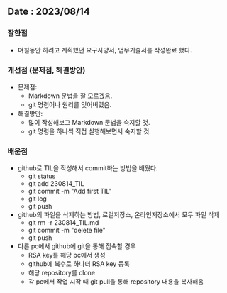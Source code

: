 ## Date : 2023/08/14
### 잘한점
* 며칠동안 하려고 계획했던 요구사양서, 업무기술서를 작성완료 했다.

### 개선점 (문제점, 해결방안)
* 문제점: 
  * Markdown 문법을 잘 모르겠음.
  * git 명령어나 원리를 잊어버렸음.
* 해결방안:
  * 많이 작성해보고 Markdown 문법을 숙지할 것.
  * git 명령을 하나씩 직접 실행해보면서 숙지할 것.

### 배운점
* github로 TIL을 작성해서 commit하는 방법을 배웠다.
  * git status
  * git add 230814_TIL
  * git commit -m "Add first TIL"
  * git log
  * git push
* github의 파일을 삭제하는 방법, 로컬저장소, 온라인저장소에서 모두 파일 삭제
  * git rm -r 230814_TIL.md
  * git commit -m "delete file"
  * git push
* 다른 pc에서 github에 git을 통해 접속할 경우
  * RSA key를 해당 pc에서 생성
  * github에 복수로 하나더 RSA key 등록
  * 해당 repository를 clone
  * 각 pc에서 작업 시작 때 git pull을 통해 repository 내용을 복사해옴